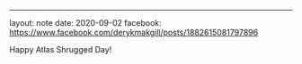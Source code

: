 ---
layout: note
date: 2020-09-02
facebook: https://www.facebook.com/derykmakgill/posts/1882615081797896


Happy Atlas Shrugged Day!
